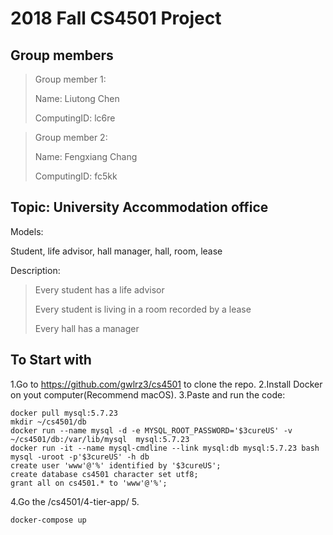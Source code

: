 # 2018 Fall CS4501 Project

## Group members

> Group member 1:
> 
> Name: Liutong Chen
> 
> ComputingID: lc6re

> Group member 2:
> 
> Name: Fengxiang Chang
> 
> ComputingID: fc5kk

## Topic: University Accommodation office

Models:

Student, life advisor, hall manager, hall, room, lease

Description:

> Every student has a life advisor
>
> Every student is living in a room recorded by a lease
>
> Every hall has a manager


## To Start with

1.Go to https://github.com/gwlrz3/cs4501 to clone the repo.
2.Install Docker on yout computer(Recommend macOS).
3.Paste and run the code:
``` shell
docker pull mysql:5.7.23
mkdir ~/cs4501/db
docker run --name mysql -d -e MYSQL_ROOT_PASSWORD='$3cureUS' -v ~/cs4501/db:/var/lib/mysql  mysql:5.7.23
docker run -it --name mysql-cmdline --link mysql:db mysql:5.7.23 bash
mysql -uroot -p'$3cureUS' -h db
create user 'www'@'%' identified by '$3cureUS';
create database cs4501 character set utf8;
grant all on cs4501.* to 'www'@'%';
```
4.Go the /cs4501/4-tier-app/
5.
```
docker-compose up
```
